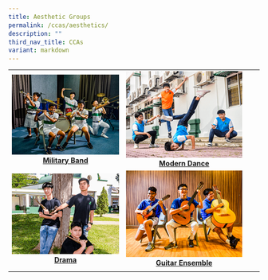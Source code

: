 ```yaml
---
title: Aesthetic Groups
permalink: /ccas/aesthetics/
description: ""
third_nav_title: CCAs
variant: markdown
---
```

|  |  |  |  |
|:---:|:---:|:---:|:---:|
|<a href="/cca/aesthetics/military-band/"><img style="width:400px; aspect-ratio: 4/3" src="/images/2022_Migration/Military%20Band.jpg"></a>[**Military Band**](/cca/aesthetics/military-band/) | <a href="/cca/aesthetics/modern-dance/"><img style="width:400px; aspect-ratio: 4/3" src="/images/2022_Migration/dance.jpg"></a>[**Modern Dance**](/cca/aesthetics/modern-dance/) |
|<a href="/cca/aesthetics/drama/"><img style="width:400px; aspect-ratio: 4/3" src="/images/2022_Migration/drama.jpg"></a>[**Drama**](/cca/aesthetics/drama/) | <a href="/cca/aesthetics/guitar-ensemble/"><img style="width:400px; aspect-ratio: 4/3" src="/images/2022_Migration/Guitar%20Ensemble.jpg"></a>[**Guitar Ensemble**](/cca/aesthetics/guitar-ensemble/) |
||||